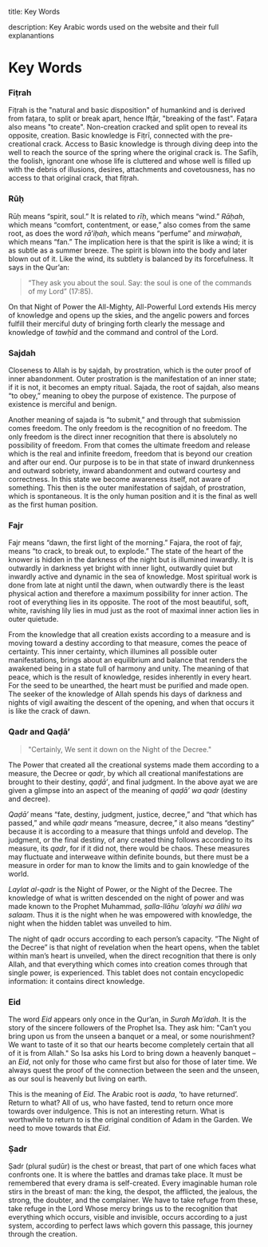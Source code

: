 title: Key Words

description: Key Arabic words used on the website and their full explanantions

# Key Words

### Fiṭrah

Fiṭrah is the "natural and basic disposition" of humankind and is derived from faṭara, to split or break apart, hence Ifṭār, "breaking of the fast". Faṭara also means "to create". Non-creation cracked and split open to reveal its opposite, creation. Basic knowledge is Fiṭrī, connected with the pre-creational crack. Access to Basic knowledge is through diving deep into the well to reach the source of the spring where the original crack is. The Safīh, the foolish, ignorant one whose life is cluttered and whose well is filled up with the debris of illusions, desires, attachments and covetousness, has no access to that original crack, that fiṭrah.

### Rūḥ

Rūḥ means “spirit, soul.” It is related to _rīḥ_, which means “wind.” _Rāḥah_, which means “comfort, contentment, or ease,” also comes from the same root, as does the word _rā’iḥah_, which means “perfume” and _mirwaḥah_, which means “fan.” The implication here is that the spirit is like a wind; it is as subtle as a summer breeze. The spirit is blown into the body and later blown out of it. Like the wind, its subtlety is balanced by its forcefulness. It says in the Qur’an:

>“They ask you about the soul. Say: the soul is one of the commands of my Lord” (17:85).

On that Night of Power the All-Mighty, All-Powerful Lord extends His mercy of knowledge and opens up the skies, and the angelic powers and forces fulfill their merciful duty of bringing forth clearly the message and knowledge of _tawḥīd_ and the command and control of the Lord.

### Sajdah

Closeness to Allah is by sajdah, by prostration, which is the outer proof of inner abandonment. Outer prostration is the manifestation of an inner state; if it is not, it becomes an empty ritual. Sajada, the root of sajdah, also means “to obey,” meaning to obey the purpose of existence. The purpose of existence is merciful and benign.

Another meaning of sajada is “to submit,” and through that submission comes freedom. The only freedom is the recognition of no freedom. The only freedom is the direct inner recognition that there is absolutely no possibility of freedom. From that comes the ultimate freedom and release which is the real and infinite freedom, freedom that is beyond our creation and after our end. Our purpose is to be in that state of inward drunkenness and outward sobriety, inward abandonment and outward courtesy and correctness. In this state we become awareness itself, not aware of something. This then is the outer manifestation of sajdah, of prostration, which is spontaneous. It is the only human position and it is the final as well as the first human position.

### Fajr

Fajr means “dawn, the first light of the morning.” Fajara, the root of fajr, means “to crack, to break out, to explode.” The state of the heart of the knower is hidden in the darkness of the night but is illumined inwardly. It is outwardly in darkness yet bright with inner light, outwardly quiet but inwardly active and dynamic in the sea of knowledge. Most spiritual work is done from late at night until the dawn, when outwardly there is the least physical action and therefore a maximum possibility for inner action. The root of everything lies in its opposite. The root of the most beautiful, soft, white, ravishing lily lies in mud just as the root of maximal inner action lies in outer quietude.

From the knowledge that all creation exists according to a measure and is moving toward a destiny according to that measure, comes the peace of certainty. This inner certainty, which illumines all possible outer manifestations, brings about an equilibrium and balance that renders the awakened being in a state full of harmony and unity. The meaning of that peace, which is the result of knowledge, resides inherently in every heart. For the seed to be unearthed, the heart must be purified and made open. The seeker of the knowledge of Allah spends his days of darkness and nights of vigil awaiting the descent of the opening, and when that occurs it is like the crack of dawn.

### Qadr and Qaḍā’

> "Certainly, We sent it down on the Night of the Decree."

The Power that created all the creational systems made them according to a measure, the Decree or _qadr_, by which all creational manifestations are brought to their destiny, _qaḍā’_, and final judgment. In the above ayat we are given a glimpse into an aspect of the meaning of _qaḍā’ wa qadr_ (destiny and decree).

_Qaḍā’_ means “fate, destiny, judgment, justice, decree,” and “that which has passed,” and while _qadr_ means “measure, decree,” it also means “destiny” because it is according to a measure that things unfold and develop. The judgment, or the final destiny, of any created thing follows according to its measure, its _qadr_, for if it did not, there would be chaos. These measures may fluctuate and interweave within definite bounds, but there must be a measure in order for man to know the limits and to gain knowledge of the world.

_Laylat al-qadr_ is the Night of Power, or the Night of the Decree. The knowledge of what is written descended on the night of power and was made known to the Prophet Muhammad, _ṣalla-llāhu ‘alayhi wa ālihi wa salaam_. Thus it is the night when he was empowered with knowledge, the night when the hidden tablet was unveiled to him.

The night of qadr occurs according to each person’s capacity. “The Night of the Decree” is that night of revelation when the heart opens, when the tablet within man’s heart is unveiled, when the direct recognition that there is only Allah, and that everything which comes into creation comes through that single power, is experienced. This tablet does not contain encyclopedic information: it contains direct knowledge.

### Eid

The word _Eid_ appears only once in the Qur’an, in _Surah Ma´idah_. It is the story of the sincere followers of the Prophet Isa. They ask him: "Can’t you bring upon us from the unseen a banquet or a meal, or some nourishment? We want to taste of it so that our hearts become completely certain that all of it is from Allah." So Isa asks his Lord to bring down a heavenly banquet – an _Eid_, not only for those who came first but also for those of later time. We always quest the proof of the connection between the seen and the unseen, as our soul is heavenly but living on earth.

This is the meaning of _Eid_. The Arabic root is _aada_, ‘to have returned’. Return to what? All of us, who have fasted, tend to return once more towards over indulgence. This is not an interesting return. What is worthwhile to return to is the original condition of Adam in the Garden. We need to move towards that _Eid_.

### Ṣadr

Ṣadr (plural ṣudūr) is the chest or breast, that part of one which faces what confronts one. It is where the battles and dramas take place. It must be remembered that every drama is self-created. Every imaginable human role stirs in the breast of man: the king, the despot, the afflicted, the jealous, the strong, the doubter, and the complainer. We have to take refuge from these, take refuge in the Lord Whose mercy brings us to the recognition that everything which occurs, visible and invisible, occurs according to a just system, according to perfect laws which govern this passage, this journey through the creation.